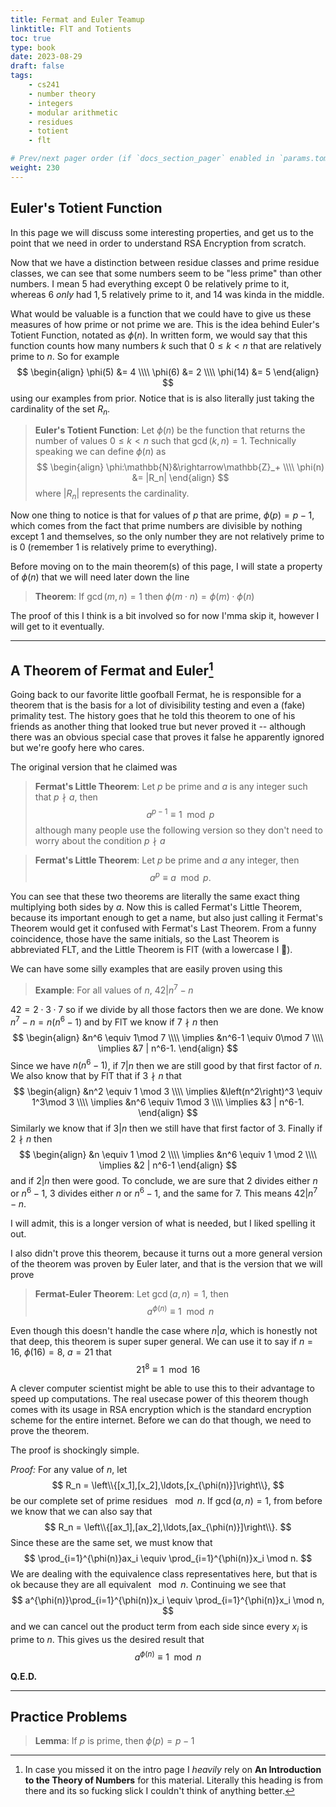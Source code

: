```yaml
---
title: Fermat and Euler Teamup
linktitle: FlT and Totients
toc: true
type: book
date: 2023-08-29
draft: false
tags:
    - cs241
    - number theory
    - integers
    - modular arithmetic
    - residues
    - totient
    - flt

# Prev/next pager order (if `docs_section_pager` enabled in `params.toml`)
weight: 230
---
```


## Euler's Totient Function

In this page we will discuss some interesting properties, and get us to the point that we need in order to understand RSA Encryption from scratch.

Now that we have a distinction between residue classes and prime residue classes, we can see that some numbers seem to be "less prime" than other numbers. I mean $5$ had everything except $0$ be relatively prime to it, whereas $6$ *only* had $1,5$ relatively prime to it, and $14$ was kinda in the middle.

What would be valuable is a function that we could have to give us these measures of how prime or not prime we are. This is the idea behind Euler's Totient Function, notated as $\phi(n)$. In written form, we would say that this function counts how many numbers $k$ such that $0\leq k < n$ that are relatively prime to $n$. So for example
$$
\begin{align}
\phi(5) &= 4 \\\\
\phi(6) &= 2 \\\\
\phi(14) &= 5
\end{align}
$$
using our examples from prior. Notice that is is also literally just taking the cardinality of the set $R_n$. 

> **Euler's Totient Function**: Let $\phi(n)$ be the function that returns the number of values $0\leq k < n$ such that $\gcd(k,n)=1$. Technically speaking we can define $\phi(n)$ as
$$
\begin{align}
\phi:\mathbb{N}&\rightarrow\mathbb{Z}_+ \\\\
\phi(n) &= |R_n|
\end{align}
$$
where $|R_n|$ represents the cardinality.

Now one thing to notice is that for values of $p$ that are prime, $\phi(p)=p-1$, which comes from the fact that prime numbers are divisible by nothing except $1$ and themselves, so the only number they are not relatively prime to is $0$ (remember $1$ is relatively prime to everything).

Before moving on to the main theorem(s) of this page, I will state a property of $\phi(n)$ that we will need later down the line

> **Theorem**: If $\gcd(m,n)=1$ then $\phi(m\cdot n)=\phi(m)\cdot\phi(n)$

The proof of this I think is a bit involved so for now I'mma skip it, however I will get to it eventually.

---

## A Theorem of Fermat and Euler[^1]

Going back to our favorite little goofball Fermat, he is responsible for a theorem that is the basis for a lot of divisibility testing and even a (fake) primality test. The history goes that he told this theorem to one of his friends as another thing that looked true but never proved it -- although there was an obvious special case that proves it false he apparently ignored but we're goofy here who cares.

The original version that he claimed was

> **Fermat's Little Theorem**: Let $p$ be prime and $a$ is any integer such that $p\nmid a$, then
$$
a^{p-1} \equiv 1 \mod p
$$
although many people use the following version so they don't need to worry about the condition $p\nmid a$

> **Fermat's Little Theorem**: Let $p$ be prime and $a$ any integer, then
$$
a^p \equiv a \mod p.
$$

You can see that these two theorems are literally the same exact thing multiplying both sides by $a$. Now this is called Fermat's Little Theorem, because its important enough to get a name, but also just calling it Fermat's Theorem would get it confused with Fermat's Last Theorem. From a funny coincidence, those have the same initials, so the Last Theorem is abbreviated FLT, and the Little Theorem is FlT (with a lowercase l 🤣).

We can have some silly examples that are easily proven using this

> **Example**: For all values of $n$, $42|n^7-n$

$42=2\cdot 3\cdot 7$ so if we divide by all those factors then we are done. We know $n^7-n=n(n^6-1)$ and by FlT we know if $7\nmid n$ then
$$
\begin{align}
&n^6 \equiv 1\mod 7  \\\\
\implies &n^6-1 \equiv 0\mod 7 \\\\
\implies &7 | n^6-1.
\end{align}
$$
Since we have $n(n^6-1)$, if $7|n$ then we are still good by that first factor of $n$. We also know that by FlT that if $3\nmid n$ that
$$
\begin{align}
&n^2 \equiv 1 \mod 3 \\\\
\implies &\left(n^2\right)^3 \equiv 1^3\mod 3 \\\\
\implies &n^6 \equiv 1\mod 3 \\\\
\implies &3 | n^6-1.
\end{align}
$$
Similarly we know that if $3|n$ then we still have that first factor of $3$. Finally if $2\nmid n$ then
$$
\begin{align}
&n \equiv 1 \mod 2 \\\\
\implies &n^6 \equiv 1 \mod 2 \\\\
\implies &2 | n^6-1
\end{align}
$$
and if $2|n$ then were good. To conclude, we are sure that $2$ divides either $n$ or $n^6-1$, $3$ divides either $n$ or $n^6-1$, and the same for $7$. This means $42|n^7-n$.

I will admit, this is a longer version of what is needed, but I liked spelling it out.

I also didn't prove this theorem, because it turns out a more general version of the theorem was proven by Euler later, and that is the version that we will prove

> **Fermat-Euler Theorem**: Let $\gcd(a,n)=1$, then
$$
a^{\phi(n)}\equiv 1\mod n
$$

Even though this doesn't handle the case where $n|a$, which is honestly not that deep, this theorem is super super general. We can use it to say if $n=16$, $\phi(16)=8$, $a=21$ that
$$
21^8\equiv 1 \mod 16
$$

A clever computer scientist might be able to use this to their advantage to speed up computations. The real usecase power of this theorem though comes with its usage in RSA encryption which is the standard encryption scheme for the entire internet. Before we can do that though, we need to prove the theorem.

The proof is shockingly simple.

*Proof:*
For any value of $n$, let
$$
R_n = \left\\{[x_1],[x_2],\ldots,[x_{\phi(n)}]\right\\},
$$
be our complete set of prime residues $\mod n$. If $\gcd(a,n)=1$, from before we know that we can also say that
$$
R_n = \left\\{[ax_1],[ax_2],\ldots,[ax_{\phi(n)}]\right\\}.
$$
Since these are the same set, we must know that
$$
\prod_{i=1}^{\phi(n)}ax_i \equiv \prod_{i=1}^{\phi(n)}x_i \mod n.
$$
We are dealing with the equivalence class representatives here, but that is ok because they are all equivalent $\mod n$.
Continuing we see that
$$
a^{\phi(n)}\prod_{i=1}^{\phi(n)}x_i \equiv \prod_{i=1}^{\phi(n)}x_i \mod n,
$$
and we can cancel out the product term from each side since every $x_i$ is prime to $n$. This gives us the desired result that
$$
a^{\phi(n)}\equiv 1 \mod n
$$

**Q.E.D.**

---

## Practice Problems

> **Lemma**: If $p$ is prime, then $\phi(p)=p-1$

[^1]: In case you missed it on the intro page I *heavily* rely on **An Introduction to the Theory of Numbers** for this material. Literally this heading is from there and its so fucking slick I couldn't think of anything better.